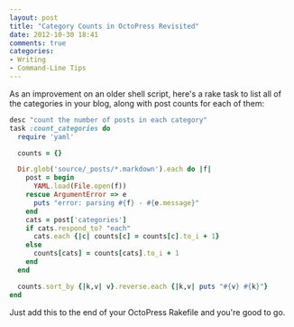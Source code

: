 ```yaml
---
layout: post
title: "Category Counts in OctoPress Revisited"
date: 2012-10-30 18:41
comments: true
categories:
- Writing
- Command-Line Tips
---
```


As an improvement on an older shell script, here's a rake task to list all of the categories in your blog, along with post counts for each of them:

```ruby
desc "count the number of posts in each category"
task :count_categories do
  require 'yaml'

  counts = {}

  Dir.glob('source/_posts/*.markdown').each do |f|
    post = begin
      YAML.load(File.open(f))
    rescue ArgumentError => e
      puts "error: parsing #{f} - #{e.message}"
    end
    cats = post['categories']
    if cats.respond_to? "each"
      cats.each {|c| counts[c] = counts[c].to_i + 1}
    else
      counts[cats] = counts[cats].to_i + 1
    end
  end

  counts.sort_by {|k,v| v}.reverse.each {|k,v| puts "#{v} #{k}"}
end
```

Just add this to the end of your OctoPress Rakefile and you're good to go.
